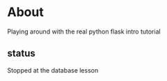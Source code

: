 # About
Playing around with the real python flask intro tutorial

## status
Stopped at the database lesson